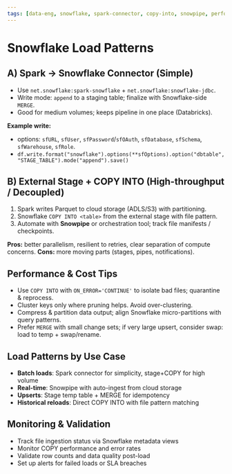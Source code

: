 ```yaml
---
tags: [data-eng, snowflake, spark-connector, copy-into, snowpipe, performance]
---
```


# Snowflake Load Patterns

## A) Spark → Snowflake Connector (Simple)
- Use `net.snowflake:spark-snowflake` + `net.snowflake:snowflake-jdbc`.
- Write mode: `append` to a staging table; finalize with Snowflake-side `MERGE`.
- Good for medium volumes; keeps pipeline in one place (Databricks).

**Example write:**
- options: `sfURL`, `sfUser`, `sfPassword`/`sfOAuth`, `sfDatabase`, `sfSchema`, `sfWarehouse`, `sfRole`.
- `df.write.format("snowflake").options(**sfOptions).option("dbtable","STAGE_TABLE").mode("append").save()`

## B) External Stage + COPY INTO (High-throughput / Decoupled)
1) Spark writes Parquet to cloud storage (ADLS/S3) with partitioning.
2) Snowflake `COPY INTO <table>` from the external stage with file pattern.
3) Automate with **Snowpipe** or orchestration tool; track file manifests / checkpoints.

**Pros:** better parallelism, resilient to retries, clear separation of compute concerns.
**Cons:** more moving parts (stages, pipes, notifications).

## Performance & Cost Tips
- Use `COPY INTO` with `ON_ERROR='CONTINUE'` to isolate bad files; quarantine & reprocess.
- Cluster keys only where pruning helps. Avoid over-clustering.
- Compress & partition data output; align Snowflake micro-partitions with query patterns.
- Prefer `MERGE` with small change sets; if very large upsert, consider swap: load to temp + swap/rename.

## Load Patterns by Use Case
- **Batch loads**: Spark connector for simplicity, stage+COPY for high volume
- **Real-time**: Snowpipe with auto-ingest from cloud storage
- **Upserts**: Stage temp table + MERGE for idempotency
- **Historical reloads**: Direct COPY INTO with file pattern matching

## Monitoring & Validation
- Track file ingestion status via Snowflake metadata views
- Monitor COPY performance and error rates
- Validate row counts and data quality post-load
- Set up alerts for failed loads or SLA breaches
